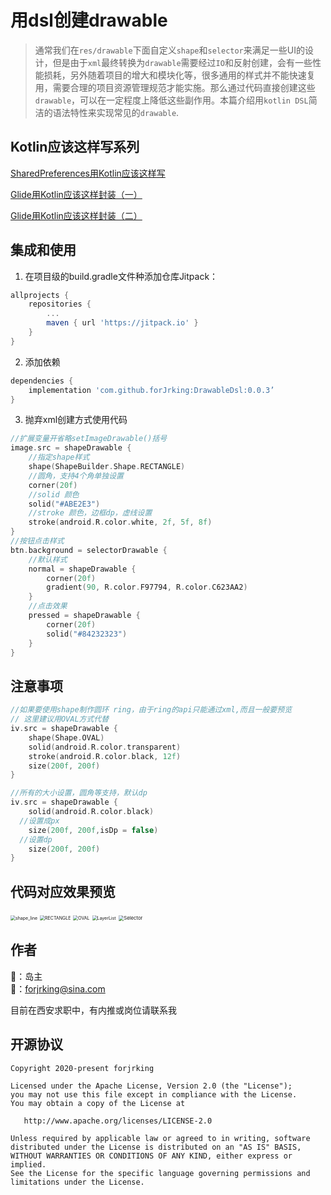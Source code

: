 # 用dsl创建drawable

>通常我们在`res/drawable`下面自定义`shape`和`selector`来满足一些UI的设计，但是由于`xml`最终转换为`drawable`需要经过`IO`和反射创建，会有一些性能损耗，另外随着项目的增大和模块化等，很多通用的样式并不能快速复用，需要合理的项目资源管理规范才能实施。那么通过代码直接创建这些`drawable`，可以在一定程度上降低这些副作用。本篇介绍用`kotlin DSL`简洁的语法特性来实现常见的`drawable`.

## Kotlin应该这样写系列

[SharedPreferences用Kotlin应该这样写](https://juejin.cn/post/6857432013424001038)

[Glide用Kotlin应该这样封装（一）](https://juejin.cn/post/6946396538289537061)

[Glide用Kotlin应该这样封装（二）](https://juejin.cn/post/6948594232626003999)

## 集成和使用
1. 在项目级的build.gradle文件种添加仓库Jitpack：
```groovy
allprojects {
    repositories {
        ...
        maven { url 'https://jitpack.io' }
    }
}
```

2. 添加依赖

```groovy
dependencies {
	implementation 'com.github.forJrking:DrawableDsl:0.0.3’
}
```

3. 抛弃xml创建方式使用代码

```kotlin
//扩展变量开省略setImageDrawable()括号
image.src = shapeDrawable {
  	//指定shape样式
    shape(ShapeBuilder.Shape.RECTANGLE)
  	//圆角，支持4个角单独设置
  	corner(20f)
  	//solid 颜色
    solid("#ABE2E3")
  	//stroke 颜色，边框dp，虚线设置
    stroke(android.R.color.white, 2f, 5f, 8f)
}
//按钮点击样式
btn.background = selectorDrawable {
  	//默认样式
    normal = shapeDrawable {
        corner(20f)
        gradient(90, R.color.F97794, R.color.C623AA2)
    }
  	//点击效果
    pressed = shapeDrawable {
        corner(20f)
        solid("#84232323")
    }
}
```

## 注意事项

```kotlin
//如果要使用shape制作圆环 ring，由于ring的api只能通过xml,而且一般要预览
// 这里建议用OVAL方式代替
iv.src = shapeDrawable {
    shape(Shape.OVAL)
    solid(android.R.color.transparent)
    stroke(android.R.color.black, 12f)
    size(200f, 200f)
}

//所有的大小设置，圆角等支持，默认dp
iv.src = shapeDrawable {
    solid(android.R.color.black)
  //设置成px
    size(200f, 200f,isDp = false) 
  //设置dp
    size(200f, 200f)
}
```

## 代码对应效果预览

<img src="https://p3-juejin.byteimg.com/tos-cn-i-k3u1fbpfcp/eb5945489a92401294163a2aea9f6224~tplv-k3u1fbpfcp-zoom-1.image" alt="shape_line" style="zoom:50%;" />
<img src="https://p3-juejin.byteimg.com/tos-cn-i-k3u1fbpfcp/a69f71166c004ce5a00087925486426d~tplv-k3u1fbpfcp-zoom-1.image" alt="RECTANGLE" style="zoom:50%;" />
<img src="https://p3-juejin.byteimg.com/tos-cn-i-k3u1fbpfcp/070a4175b9eb4fb5a240bd5804f305e5~tplv-k3u1fbpfcp-zoom-1.image" alt="OVAL" style="zoom:50%;" />
<img src="https://p3-juejin.byteimg.com/tos-cn-i-k3u1fbpfcp/5c60c733b84c4636b296daea51a6b1e3~tplv-k3u1fbpfcp-zoom-1.image" alt="LayerList" style="zoom:50%;" />
<img src="https://p3-juejin.byteimg.com/tos-cn-i-k3u1fbpfcp/d221f05e5eb146a79b6bab4ca0642461~tplv-k3u1fbpfcp-zoom-1.image" alt="Selector" style="zoom:55%;" />

## 作者

👨：岛主  
📮：forjrking@sina.com

目前在西安求职中，有内推或岗位请联系我

## 开源协议

```
Copyright 2020-present forjrking

Licensed under the Apache License, Version 2.0 (the "License");
you may not use this file except in compliance with the License.
You may obtain a copy of the License at

   http://www.apache.org/licenses/LICENSE-2.0

Unless required by applicable law or agreed to in writing, software
distributed under the License is distributed on an "AS IS" BASIS,
WITHOUT WARRANTIES OR CONDITIONS OF ANY KIND, either express or implied.
See the License for the specific language governing permissions and
limitations under the License.
```